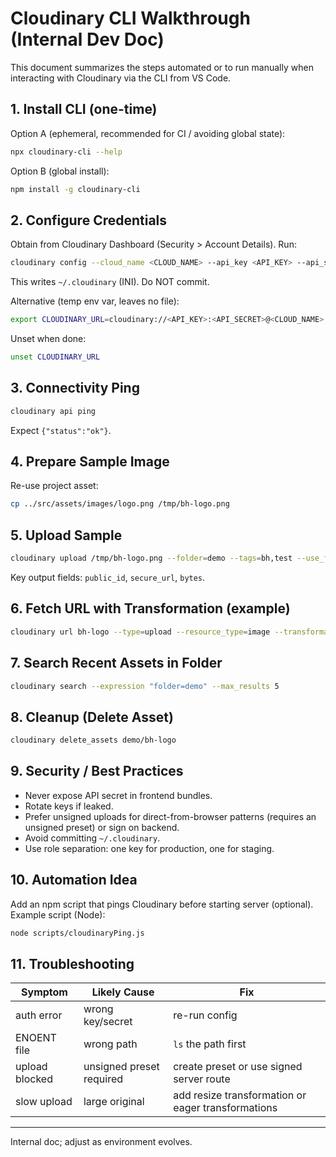 # Cloudinary CLI Walkthrough (Internal Dev Doc)

This document summarizes the steps automated or to run manually when interacting
with Cloudinary via the CLI from VS Code.

## 1. Install CLI (one-time)

Option A (ephemeral, recommended for CI / avoiding global state):

```bash
npx cloudinary-cli --help
```

Option B (global install):

```bash
npm install -g cloudinary-cli
```

## 2. Configure Credentials

Obtain from Cloudinary Dashboard (Security > Account Details). Run:

```bash
cloudinary config --cloud_name <CLOUD_NAME> --api_key <API_KEY> --api_secret <API_SECRET>
```

This writes `~/.cloudinary` (INI). Do NOT commit.

Alternative (temp env var, leaves no file):

```bash
export CLOUDINARY_URL=cloudinary://<API_KEY>:<API_SECRET>@<CLOUD_NAME>
```

Unset when done:

```bash
unset CLOUDINARY_URL
```

## 3. Connectivity Ping

```bash
cloudinary api ping
```

Expect `{"status":"ok"}`.

## 4. Prepare Sample Image

Re-use project asset:

```bash
cp ../src/assets/images/logo.png /tmp/bh-logo.png
```

## 5. Upload Sample

```bash
cloudinary upload /tmp/bh-logo.png --folder=demo --tags=bh,test --use_filename=true --unique_filename=false
```

Key output fields: `public_id`, `secure_url`, `bytes`.

## 6. Fetch URL with Transformation (example)

```bash
cloudinary url bh-logo --type=upload --resource_type=image --transformation "w_400,c_fill"
```

## 7. Search Recent Assets in Folder

```bash
cloudinary search --expression "folder=demo" --max_results 5
```

## 8. Cleanup (Delete Asset)

```bash
cloudinary delete_assets demo/bh-logo
```

## 9. Security / Best Practices

-   Never expose API secret in frontend bundles.
-   Rotate keys if leaked.
-   Prefer unsigned uploads for direct-from-browser patterns (requires an
    unsigned preset) or sign on backend.
-   Avoid committing `~/.cloudinary`.
-   Use role separation: one key for production, one for staging.

## 10. Automation Idea

Add an npm script that pings Cloudinary before starting server (optional).
Example script (Node):

```bash
node scripts/cloudinaryPing.js
```

## 11. Troubleshooting

| Symptom        | Likely Cause             | Fix                                                |
| -------------- | ------------------------ | -------------------------------------------------- |
| auth error     | wrong key/secret         | re-run config                                      |
| ENOENT file    | wrong path               | `ls` the path first                                |
| upload blocked | unsigned preset required | create preset or use signed server route           |
| slow upload    | large original           | add resize transformation or eager transformations |

---

Internal doc; adjust as environment evolves.
